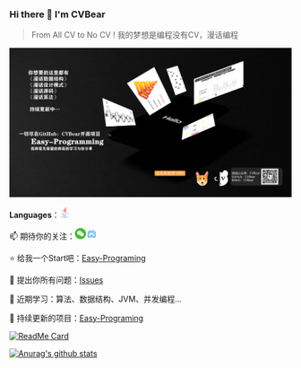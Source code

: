 ### Hi there 👋 I'm CVBear

<!--
**CVBear/CVBear** is a ✨ _special_ ✨ repository because its `README.md` (this file) appears on your GitHub profile.

Here are some ideas to get you started:

- 🔭 I’m currently working on ...
- 🌱 I’m currently learning ...
- 👯 I’m looking to collaborate on ...
- 🤔 I’m looking for help with ...
- 💬 Ask me about ...
- 📫 How to reach me: ...
- 😄 Pronouns: ...
- ⚡ Fun fact: ...
-->

> From All CV to No CV !  我的梦想是编程没有CV，漫话编程

![banner](https://raw.githubusercontent.com/CVBear/CVBear/master/assert/banner.png)

**Languages**：<img alt="微信" width="20px" src="https://raw.githubusercontent.com/CVBear/CVBear/master/assert/java.png" />

📫 期待你的关注：<a href="https://raw.githubusercontent.com/CVBear/CVBear/master/assert/wechat2.png"><img alt="微信" width="20px" src="https://raw.githubusercontent.com/CVBear/CVBear/master/assert/wechat.png" /><a href="https://github.com/CVBear/CVBear/blob/master/assert"><img alt="bilibili" width="20px" src="https://raw.githubusercontent.com/CVBear/CVBear/master/assert/bilibili.png" /></a></a>

⭐ 给我一个Start吧：[Easy-Programing](https://github.com/CVBear/Easy-Programing)

💬 提出你所有问题：[Issues](https://github.com/CVBear/Easy-Programing/issues)

🌱 近期学习：算法、数据结构、JVM、并发编程...

🔭 持续更新的项目：[Easy-Programing](https://github.com/CVBear/Easy-Programing)

[![ReadMe Card](https://github-readme-stats.vercel.app/api/pin/?username=CVBear&repo=Easy-Programing)](https://github.com/anuraghazra/github-readme-stats)

[![Anurag's github stats](https://github-readme-stats.vercel.app/api?username=CVBear&theme=tokyonight)](https://github.com/anuraghazra/github-readme-stats)

